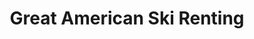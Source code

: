 ---
title: "Great American Ski Renting"
url: /north-conway/great-american-ski-renting/
shop: sports
---